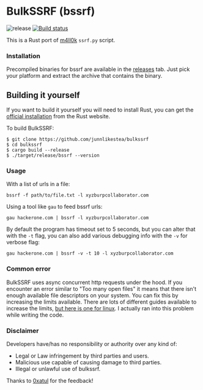 # BulkSSRF (bssrf)
![release](https://github.com/junnlikestea/bulkssrf/workflows/release/badge.svg)
[![Build status](https://github.com/junnlikestea/bulkssrf/workflows/Continuous%20integration/badge.svg)](https://github.com/junnlikestea/bulkssrf/actions)

This is a Rust port of [m4ll0k](https://twitter.com/m4ll0k2) `ssrf.py` script. 

### Installation
Precompiled binaries for bssrf are available in the [releases](https://github.com/junnlikestea/bulkssrf/releases) tab. Just pick your platform and extract the archive that contains the binary.

## Building it yourself 
If you want to build it yourself you will need to install Rust, you can get the [official installation](https://www.rust-lang.org/tools/install) from the Rust website.

To build BulkSSRF:
```
$ git clone https://github.com/junnlikestea/bulkssrf
$ cd bulkssrf
$ cargo build --release
$ ./target/release/bssrf --version
```

### Usage
With a list of urls in a file:
```
bssrf -f path/to/file.txt -l xyzburpcollaborator.com
```

Using a tool like `gau` to feed bssrf urls:
```
gau hackerone.com | bssrf -l xyzburpcollaborator.com
```

By default the program has timeout set to 5 seconds, but you can alter that with the `-t` flag, you can also add various debugging
info with the `-v` for verbose flag:
```
gau hackerone.com | bssrf -v -t 10 -l xyzburpcollaborator.com 
```
### Common error
BulkSSRF uses async concurrent http requests under the hood. If you encounter an error similar to "Too many open files" it means that there isn't enough available file descriptors on your system. You can fix this by increasing the limits available. There are lots of different guides available to increase the limits, [but here is one for linux](https://www.tecmint.com/increase-set-open-file-limits-in-linux/). I actually ran into this problem while writing the code.

### Disclaimer
Developers have/has no responsibility or authority over any kind of:
* Legal or Law infringement by third parties and users.
* Malicious use capable of causing damage to third parties.
* Illegal or unlawful use of bulkssrf.

Thanks to [0xatul](https://twitter.com/atul_hax) for the feedback!
